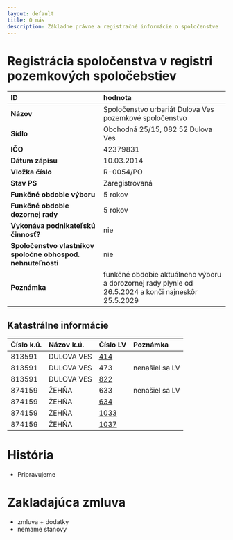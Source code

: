 ```yaml
---
layout: default
title: O nás
description: Základne právne a registračné informácie o spoločenstve
---
```


# Registrácia spoločenstva v registri pozemkových spoločebstiev

| ID | hodnota |
| :---------- | :-------------------------------------------------------- |
| **Názov** | Spoločenstvo urbariát Dulova Ves pozemkové spoločenstvo |
| **Sídlo** | Obchodná 25/15, 082 52 Dulova Ves |
| **IČO** | 42379831 |
| **Dátum zápisu** | 10.03.2014 |
| **Vložka číslo** | R-0054/PO |
| **Stav PS** | Zaregistrovaná |
| **Funkčné obdobie výboru** | 5 rokov |
| **Funkčné obdobie dozornej rady** | 5 rokov |
| **Vykonáva podnikateľskú činnosť?** | nie |
| **Spoločenstvo vlastníkov spoločne obhospod. nehnuteľnosti** | nie |
| **Poznámka** | funkčné obdobie aktuálneho výboru a dorozornej rady plynie od 26.5.2024 a konči najneskôr 25.5.2029 |

## Katastrálne informácie

| Číslo k.ú. | Názov k.ú. | Číslo LV | Poznámka
|:---------- | :--------- | :------- | :--------
| 813591 | DULOVA VES | [414](https://kataster.skgeodesy.sk/eskn-portal/search/lv/nahlad?p1=gy2bq796Kj90WhvvJEaI6w) | |			
| 813591 | DULOVA VES | 473 | nenašiel sa LV |			
| 813591 | DULOVA VES | [822](https://kataster.skgeodesy.sk/eskn-portal/search/lv/nahlad?p1=73ideqAOrWPgBEoHDzBk3w) | |			
| 874159 | ŽEHŇA | 633	    | nenašiel sa LV |	
| 874159 | ŽEHŇA | [634](https://kataster.skgeodesy.sk/eskn-portal/search/lv/nahlad?p1=apa99seoT0AXBtxXGu5aIw)	    | |	
| 874159 | ŽEHŇA | [1033](https://kataster.skgeodesy.sk/eskn-portal/search/lv/nahlad?p1=iH8NlRqc-GfC4iGssie4Lw)     | |		
| 874159 | ŽEHŇA | [1037](https://kataster.skgeodesy.sk/eskn-portal/search/lv/nahlad?p1=iH8NlRqc-GfJ8SkwUI1QRA)     | |


# História
- Pripravujeme

# Zakladajúca zmluva
- zmluva + dodatky
- nemame stanovy
